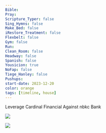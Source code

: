 ```yaml
---
Bible: 
Pray: 
Scripture_Typer: false
Sing_Hymns: false
Make_Bed: false
iRestore_Treatment: false
Flexbelt: false
Gym: false
Run: 
Clean_Room: false
Headway: false
Spanish: false
Yousicion: true
NoFap: false
Tiege_Hanley: false
Pushups:
start-date: 2023-12-20
color: orange
tags: [timeline, house]
---
```

<span 
	  class='ob-timelines' 
	  data-title='Pushback Against Escrow Holdback' >
	  Leverage Cardinal Financial Against nbkc Bank
</span>

![](https://i.imgur.com/ZsOplac.png)

![](https://lh3.googleusercontent.com/pw/ABLVV85SVmLQPsVImrPumDwHIxREhcdPb6EM-gUGGc35TtDphRKJq1_hS7hQmqP4yh1XuAMp9le_5IMq0HwXfecJo6_78TQRyYsZh-mZkneJNf0NiElUKs1tLe855TI9kD10GBDxTIltcjdUxb7c8Ssy5eupbQ=w155-h1245-s-no-gm?authuser=0)
